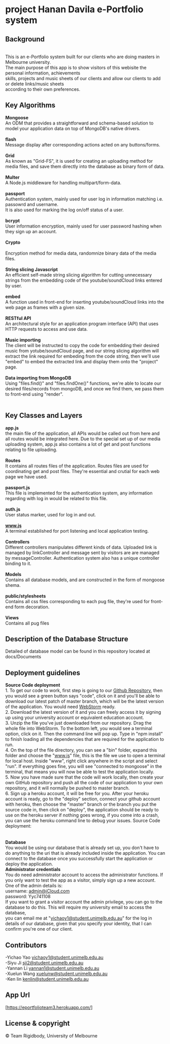 # project Hanan Davila e-Portfolio system

## Background
<br />
This is an e-Portfolio system built for our clients who are doing masters in Melbourne university.<br />
The main purpose of this app is to show visitors of this webisite the personal information, achievements<br />
skills, projects and music sheets of our clients and allow our clients to add or delete links/music sheets <br />
according to their own preferences.

## Key Algorithms
**Mongoose**
<br />
An ODM that provides a straightforward and schema-based solution to model your application data on top of MongoDB's native drivers.
<br />
<br />
**flash**
<br />
Message display after corresponding actions acted on any buttons/forms.
<br />
<br />
**Grid**
<br />
As known as "Grid-FS", it is used for creating an uploading method for media files, and save them directly into the database as binary form of data.
<br />
<br />
**Multer**
<br />
A Node.js middleware for handling multipart/form-data.
<br />
<br />
**passport**
<br />
Authentication system, mainly used for user log in information matching i.e. passowrd and username. <br />
It is also used for marking the log on/off status of a user.
<br />
<br />
**bcrypt**
<br />
User information encryption, mainly used for user password hashing when they sign up an account.
<br />
<br />
**Crypto**
<br />
<br />
Encryption method for media data, randomnize binary data of the media files.
<br />
<br />
**String slicing Javascript**
<br />
An efficient self-made string slicing algorithm for cutting unnecessary strings from the embedding code of the youtube/soundCloud links entered by user.
<br />
<br />
**embed**
<br />
A function used in front-end for inserting youtube/soundCloud links into the web page as frames with a given size.
<br />
<br />
**RESTful API** 
<br />
An architectural style for an application program interface (API) that uses HTTP requests to access and use data.
<br />
<br />
**Music importing**
<br />
The client will be instructed to copy the code for embedding their desired music from yotube/soundCloud page, and our string slicing algorithm will extract the link required for embeding from the code string, then we'll use "embed" to embed the extracted link and display them onto the "project" page.
<br />
<br />
**Data importing from MongoDB** 
<br />
Using "files.find()" and "files.findOne()" functions, we're able to locate our desired files/records from mongoDB, and once we find them, we pass them to front-end using "render".
<br />
<br />
## Key Classes and Layers
**app.js** 
<br />
the main file of the application, all APIs would be called out from here and all routes would be integrated here. Due to the special set up of our media uploading system, app.js also contains a lot of get and post functions relating to file uploading.
<br />
<br />
**Routes**
<br />
It contains all routes files of the application. Routes files are used for coordinating get and post files. They're essential and crutial for each web page we have used.
<br />
<br />
**passport.js**
<br />
This file is implemented for the authentication system, any information regarding with log in would be related to this file.
<br />
<br />
**auth.js** 
<br />
User status marker, used for log in and out.
<br />
<br />
**www.js**
<br />
A terminal established for port listening and local application testing.
<br />
<br />
**Controllers** 
<br />
Different controllers manipulates different kinds of data. Uploaded link is managed by linkController and message sent by visitors are
are managed by messageController. Authentication system also has a unique controller binding to it.
<br />
<br />
**Models**
<br />
Contains all database models, and are constructed in the form of mongoose shema.
<br />
<br />
**public/stylesheets** 
<br />
Contains all css files corresponding to each pug file, they're used for front-end form decoration. 
<br />
<br />
**Views** 
<br />
Contains all pug files
<br />
## Description of the Database Structure
Detailed of database model can be found in this repository located at docs/Documents

## Deployment guidelines
**Source Code deployment** 
<br /> 1. To get our code to work, first step is going to our [Github Repository](https://github.com/potatofrank/project-eProtfolio/tree/master),
then you would see a green button says "code", click on it and you'll be able to download our latest patch of master branch, which will be the latest version of the application.
You would need [WebStorm](https://www.jetbrains.com/webstorm/) ready. 
<br /> 2. Download the latest version of it and you can freely access it by signing up using your university account 
or equivalent education account. 
<br /> 3. Unzip the file you've just downloaded from our repository. Drag the whole file into WebStorm. To the bottom left, you would see a terminal option, click on it. Then the 
command line will pop up. Type in "npm install" to finish loading all the dependencies that are required for the application to run. 
<br /> 4. On the top of the file directory, you can see a "bin" folder, expand this folder and choose the "www.js" file, this is the file we use to open a terminal for local host. 
Inside "www", right click anywhere in the script and select "run". If everything goes fine, you will see "connected to mongoose" in the terminal, that means you will now be able to 
test the application locally.
<br /> 5. Now you have made sure that the code will work locally, then create your own GitHub repository and push all the code of our application to your own repository, and it will normally
be pushed to master branch. 
<br /> 6. Sign up a heroku account, it will be free for you. After your heroku account is ready, go to the "deploy" section, connect your github account with heroku, then choose the "master"
branch or the branch you put the source code in, then click on "deploy", the application should be ready to use on the heroku server if nothing goes wrong, if you come into a crash, you 
can use the heroku command line to debug your issues. 
Source Code deployment:  
<br />
<br />
**Database** 
<br />
You would be using our database that is already set up, you don't have to do anything to the uri that is already included inside the application. 
You can connect to the database once you successfully start the application or deploy the application.
<br />
**Administrator credentials** 
<br />
You do need administrator account to access the administrator functions. If you only want to test the app as a visitor, simply sign up a new account. 
<br /> One of the admin details is:<br />
username: admin@iCloud.com<br />
password: Yyc741108<br />
If you want to grant a visitor account the admin privilege, you can go to the database to do this. This will require my university email to access the database, <br />
you can email me at "yichaoy1@student.unimelb.edu.au" for the log in details of our database, given that you specify your identity, that I can confirm you're one of
our client.

## Contributors

-Yichao Yao <yichaoy1@student.unimelb.edu.au> <br />
-Siyu Ji <sji2@student.unimelb.edu.au> <br />
-Yannan Li <yannan1@student.unimelb.edu.au> <br />
-Xuelun Wang <xuelunw@student.unimelb.edu.au> <br />
-Ken lin <kenlin@student.unimelb.edu.au> <br />

## App Url
[https://eportfolioteam3.herokuapp.com/]

## License & copyright
© Team Rigidbody, University of Melbourne